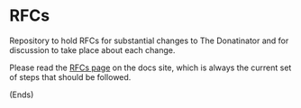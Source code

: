 # RFCs #

Repository to hold RFCs for substantial changes to The Donatinator and for discussion to take place about each change.

Please read the [RFCs page](https://donatinator.org/about/rfcs/) on the docs site, which is always the current set of
steps that should be followed.

(Ends)
